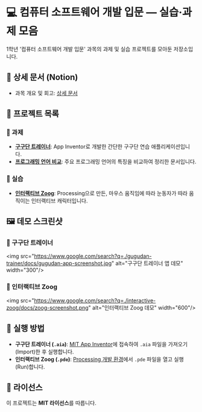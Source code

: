# 💻 컴퓨터 소프트웨어 개발 입문 — 실습·과제 모음

1학년 '컴퓨터 소프트웨어 개발 입문' 과목의 과제 및 실습 프로젝트를 모아둔 저장소입니다.

## 🔗 상세 문서 (Notion)

  * 과목 개요 및 회고: [상세 문서](https://www.notion.so/0004c06de9de47be9d6937f7f33cb2a7?source=copy_link)

## 📂 프로젝트 목록

### 📝 과제

  * [**구구단 트레이너**](https://github.com/jihun-moon/daegu-univ-cs/tree/main/1st-grade/introduction-to-software-development/gugudan-trainer): App Inventor로 개발한 간단한 구구단 연습 애플리케이션입니다.
  * [**프로그래밍 언어 비교**](https://github.com/jihun-moon/daegu-univ-cs/tree/main/1st-grade/introduction-to-software-development/docs): 주요 프로그래밍 언어의 특징을 비교하여 정리한 문서입니다.

### 🧪 실습

  * [**인터랙티브 Zoog**](https://github.com/jihun-moon/daegu-univ-cs/tree/main/1st-grade/introduction-to-software-development/interactive-zoog): Processing으로 만든, 마우스 움직임에 따라 눈동자가 따라 움직이는 인터랙티브 캐릭터입니다.

## 🖼️ 데모 스크린샷

### 🔢 구구단 트레이너

\<img src="https://www.google.com/search?q=./gugudan-trainer/docs/gugudan-app-screenshot.jpg" alt="구구단 트레이너 앱 데모" width="300"/\>

### 🤖 인터랙티브 Zoog

\<img src="https://www.google.com/search?q=./interactive-zoog/docs/zoog-screenshot.png" alt="인터랙티브 Zoog 데모" width="600"/\>

## 🚀 실행 방법

  * **구구단 트레이너 (`.aia`)**: [MIT App Inventor](https://www.google.com/search?q=http://ai2.appinventor.mit.edu/)에 접속하여 `.aia` 파일을 가져오기(Import)한 후 실행합니다.
  * **인터랙티브 Zoog (`.pde`)**: [Processing 개발 환경](https://www.google.com/search?q=https://processing.org/download)에서 `.pde` 파일을 열고 실행(Run)합니다.

## 📄 라이선스

이 프로젝트는 **MIT 라이선스**를 따릅니다.
